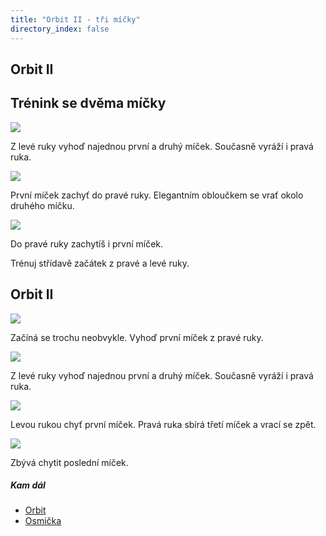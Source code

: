 ```yaml
---
title: "Orbit II - tři míčky"
directory_index: false
---
```


## Orbit II

## Trénink se dvěma míčky

![](img/m/micky-3-orbit2ta.png)

Z levé ruky vyhoď najednou první a druhý míček. Současně vyráží i pravá ruka.

![](img/m/micky-3-orbit2tb.png)

První míček zachyť do pravé ruky. Elegantním obloučkem se vrať okolo druhého míčku.

![](img/m/micky-3-orbit2tc.png)

Do pravé ruky zachytíš i první míček.


Trénuj střídavě začátek z pravé a levé ruky.

## Orbit II

![](img/m/micky-3-orbit2a.png)

Začíná se trochu neobvykle. Vyhoď první míček z pravé ruky.

![](img/m/micky-3-orbit2b.png)

Z levé ruky vyhoď najednou první a druhý míček. Současně vyráží i pravá ruka.

![](img/m/micky-3-orbit2c.png)

Levou rukou chyť první míček. Pravá ruka sbírá třetí míček a vrací se zpět.

![](img/m/micky-3-orbit2d.png)

Zbývá chytit poslední míček.


##### Kam dál

- [Orbit](/micky/3/orbit.html "Někdy též nazývaný obtoč")
- [Osmička](/micky/3/osmicka.html "Trik se třemi míčky")

